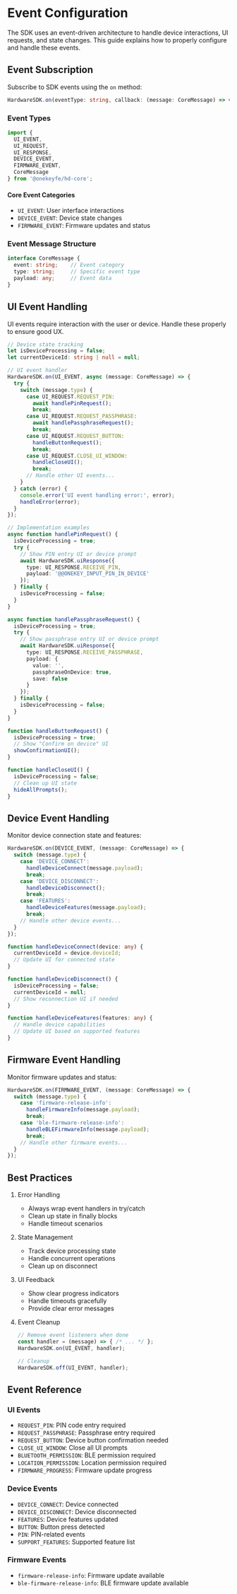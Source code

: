 # Event Configuration

The SDK uses an event-driven architecture to handle device interactions, UI requests, and state changes. This guide explains how to properly configure and handle these events.

## Event Subscription

Subscribe to SDK events using the `on` method:

```typescript
HardwareSDK.on(eventType: string, callback: (message: CoreMessage) => void);
```

### Event Types

```typescript
import {
  UI_EVENT,
  UI_REQUEST,
  UI_RESPONSE,
  DEVICE_EVENT,
  FIRMWARE_EVENT,
  CoreMessage
} from '@onekeyfe/hd-core';
```

#### Core Event Categories
- `UI_EVENT`: User interface interactions
- `DEVICE_EVENT`: Device state changes
- `FIRMWARE_EVENT`: Firmware updates and status

### Event Message Structure

```typescript
interface CoreMessage {
  event: string;    // Event category
  type: string;     // Specific event type
  payload: any;     // Event data
}
```

## UI Event Handling

UI events require interaction with the user or device. Handle these properly to ensure good UX.

```typescript
// Device state tracking
let isDeviceProcessing = false;
let currentDeviceId: string | null = null;

// UI event handler
HardwareSDK.on(UI_EVENT, async (message: CoreMessage) => {
  try {
    switch (message.type) {
      case UI_REQUEST.REQUEST_PIN:
        await handlePinRequest();
        break;
      case UI_REQUEST.REQUEST_PASSPHRASE:
        await handlePassphraseRequest();
        break;
      case UI_REQUEST.REQUEST_BUTTON:
        handleButtonRequest();
        break;
      case UI_REQUEST.CLOSE_UI_WINDOW:
        handleCloseUI();
        break;
      // Handle other UI events...
    }
  } catch (error) {
    console.error('UI event handling error:', error);
    handleError(error);
  }
});

// Implementation examples
async function handlePinRequest() {
  isDeviceProcessing = true;
  try {
    // Show PIN entry UI or device prompt
    await HardwareSDK.uiResponse({
      type: UI_RESPONSE.RECEIVE_PIN,
      payload: '@@ONEKEY_INPUT_PIN_IN_DEVICE'
    });
  } finally {
    isDeviceProcessing = false;
  }
}

async function handlePassphraseRequest() {
  isDeviceProcessing = true;
  try {
    // Show passphrase entry UI or device prompt
    await HardwareSDK.uiResponse({
      type: UI_RESPONSE.RECEIVE_PASSPHRASE,
      payload: {
        value: '',
        passphraseOnDevice: true,
        save: false
      }
    });
  } finally {
    isDeviceProcessing = false;
  }
}

function handleButtonRequest() {
  isDeviceProcessing = true;
  // Show "Confirm on device" UI
  showConfirmationUI();
}

function handleCloseUI() {
  isDeviceProcessing = false;
  // Clean up UI state
  hideAllPrompts();
}
```

## Device Event Handling

Monitor device connection state and features:

```typescript
HardwareSDK.on(DEVICE_EVENT, (message: CoreMessage) => {
  switch (message.type) {
    case 'DEVICE_CONNECT':
      handleDeviceConnect(message.payload);
      break;
    case 'DEVICE_DISCONNECT':
      handleDeviceDisconnect();
      break;
    case 'FEATURES':
      handleDeviceFeatures(message.payload);
      break;
    // Handle other device events...
  }
});

function handleDeviceConnect(device: any) {
  currentDeviceId = device.deviceId;
  // Update UI for connected state
}

function handleDeviceDisconnect() {
  isDeviceProcessing = false;
  currentDeviceId = null;
  // Show reconnection UI if needed
}

function handleDeviceFeatures(features: any) {
  // Handle device capabilities
  // Update UI based on supported features
}
```

## Firmware Event Handling

Monitor firmware updates and status:

```typescript
HardwareSDK.on(FIRMWARE_EVENT, (message: CoreMessage) => {
  switch (message.type) {
    case 'firmware-release-info':
      handleFirmwareInfo(message.payload);
      break;
    case 'ble-firmware-release-info':
      handleBLEFirmwareInfo(message.payload);
      break;
    // Handle other firmware events...
  }
});
```

## Best Practices

1. Error Handling
   - Always wrap event handlers in try/catch
   - Clean up state in finally blocks
   - Handle timeout scenarios

2. State Management
   - Track device processing state
   - Handle concurrent operations
   - Clean up on disconnect

3. UI Feedback
   - Show clear progress indicators
   - Handle timeouts gracefully
   - Provide clear error messages

4. Event Cleanup
   ```typescript
   // Remove event listeners when done
   const handler = (message) => { /* ... */ };
   HardwareSDK.on(UI_EVENT, handler);

   // Cleanup
   HardwareSDK.off(UI_EVENT, handler);
   ```

## Event Reference

### UI Events
- `REQUEST_PIN`: PIN code entry required
- `REQUEST_PASSPHRASE`: Passphrase entry required
- `REQUEST_BUTTON`: Device button confirmation needed
- `CLOSE_UI_WINDOW`: Close all UI prompts
- `BLUETOOTH_PERMISSION`: BLE permission required
- `LOCATION_PERMISSION`: Location permission required
- `FIRMWARE_PROGRESS`: Firmware update progress

### Device Events
- `DEVICE_CONNECT`: Device connected
- `DEVICE_DISCONNECT`: Device disconnected
- `FEATURES`: Device features updated
- `BUTTON`: Button press detected
- `PIN`: PIN-related events
- `SUPPORT_FEATURES`: Supported feature list

### Firmware Events
- `firmware-release-info`: Firmware update available
- `ble-firmware-release-info`: BLE firmware update available
